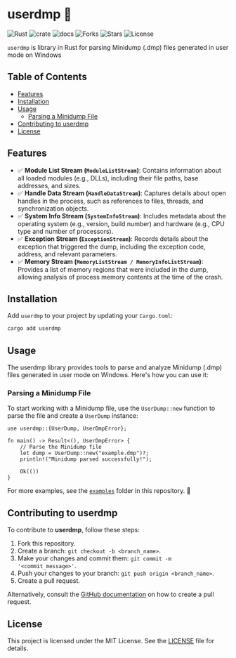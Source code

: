# userdmp 🦀

![Rust](https://img.shields.io/badge/made%20with-Rust-red)
![crate](https://img.shields.io/crates/v/userdmp.svg)
![docs](https://docs.rs/userdmp/badge.svg)
![Forks](https://img.shields.io/github/forks/joaoviictorti/userdmp)
![Stars](https://img.shields.io/github/stars/joaoviictorti/userdmp)
![License](https://img.shields.io/github/license/joaoviictorti/userdmp)

`userdmp` is library in Rust for parsing Minidump (.dmp) files generated in user mode on Windows

## Table of Contents

- [Features](#features)
- [Installation](#installation)
- [Usage](#usage)
    - [Parsing a Minidump File](#parsing-a-minidump-file)
- [Contributing to userdmp](#contributing-to-userdmp)
- [License](#license)

## Features

- ✅ **Module List Stream (`ModuleListStream`)**: Contains information about all loaded modules (e.g., DLLs), including their file paths, base addresses, and sizes.  
- ✅ **Handle Data Stream (`HandleDataStream`)**: Captures details about open handles in the process, such as references to files, threads, and synchronization objects.  
- ✅ **System Info Stream (`SystemInfoStream`)**: Includes metadata about the operating system (e.g., version, build number) and hardware (e.g., CPU type and number of processors).  
- ✅ **Exception Stream (`ExceptionStream`)**: Records details about the exception that triggered the dump, including the exception code, address, and relevant parameters.  
- ✅ **Memory Stream (`MemoryListStream / MemoryInfoListStream`)**: Provides a list of memory regions that were included in the dump, allowing analysis of process memory contents at the time of the crash.

## Installation

Add `userdmp` to your project by updating your `Cargo.toml`:
```bash
cargo add userdmp
```

## Usage

The userdmp library provides tools to parse and analyze Minidump (.dmp) files generated in user mode on Windows. Here's how you can use it:

### Parsing a Minidump File

To start working with a Minidump file, use the `UserDump::new` function to parse the file and create a `UserDump` instance:
```rust, ignore
use userdmp::{UserDump, UserDmpError};

fn main() -> Result<(), UserDmpError> {
    // Parse the Minidump file
    let dump = UserDump::new("example.dmp")?;
    println!("Minidump parsed successfully!");

    Ok(())
}
```

For more examples, see the [`examples`](./examples) folder in this repository. 📂


## Contributing to userdmp

To contribute to **userdmp**, follow these steps:

1. Fork this repository.
2. Create a branch: `git checkout -b <branch_name>`.
3. Make your changes and commit them: `git commit -m '<commit_message>'`.
4. Push your changes to your branch: `git push origin <branch_name>`.
5. Create a pull request.

Alternatively, consult the [GitHub documentation](https://docs.github.com/en/pull-requests/collaborating-with-pull-requests) on how to create a pull request.

## License

This project is licensed under the MIT License. See the [LICENSE](/LICENSE) file for details.